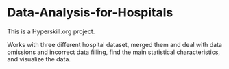 # Data-Analysis-for-Hospitals

This is a Hyperskill.org project.

Works with three different hospital dataset, merged them and deal with data omissions and incorrect data filling, find the main statistical characteristics, and visualize the data. 
